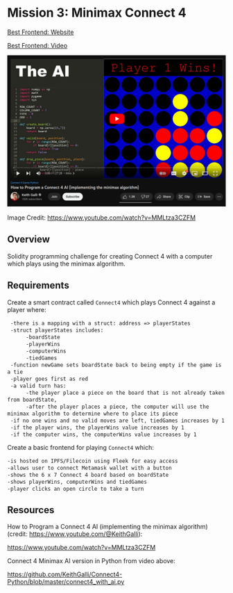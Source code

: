 # Mission 3: Minimax Connect 4 

[Best Frontend: Website](https://quiet-bush-2358.on.fleek.co/)

[Best Frontend: Video](https://youtu.be/k_UK88111fQ)

<img src="images/connect4.png" alt="connect4"/>

Image Credit: https://www.youtube.com/watch?v=MMLtza3CZFM

## Overview

Solidity programming challenge for creating Connect 4 with a computer which plays using the minimax algorithm.

## Requirements

Create a smart contract called `Connect4` which plays Connect 4 against a player where:

     -there is a mapping with a struct: address => playerStates
     -struct playerStates includes:
          -boardState
          -playerWins
          -computerWins
          -tiedGames
     -function newGame sets boardState back to being empty if the game is a tie
     -player goes first as red
     -a valid turn has:
          -the player place a piece on the board that is not already taken from boardState,
          -after the player places a piece, the computer will use the minimax algorithm to determine where to place its piece
     -if no one wins and no valid moves are left, tiedGames increases by 1
     -if the player wins, the playerWins value increases by 1
     -if the computer wins, the computerWins value increases by 1

Create a basic frontend for playing `Connect4` which:

    -is hosted on IPFS/Filecoin using Fleek for easy access
    -allows user to connect Metamask wallet with a button
    -shows the 6 x 7 Connect 4 board based on boardState
    -shows playerWins, computerWins and tiedGames
    -player clicks an open circle to take a turn

## Resources

How to Program a Connect 4 AI (implementing the minimax algorithm) (credit: https://www.youtube.com/@KeithGalli):

https://www.youtube.com/watch?v=MMLtza3CZFM

Connect 4 Minimax AI version in Python from video above:

https://github.com/KeithGalli/Connect4-Python/blob/master/connect4_with_ai.py